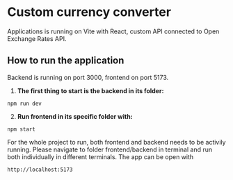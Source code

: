 # Custom currency converter

Applications is running on Vite with React, custom API connected to Open Exchange Rates API.

## How to run the application

Backend is running on port 3000, frontend on port 5173. 
1. **The first thing to start is the backend in its folder:**
```
npm run dev
```

2. **Run frontend in its specific folder with:**
```
npm start
```

For the whole project to run, both frontend and backend needs to be activily running. Please navigate to folder frontend/backend in terminal and run both individually in different terminals.
The app can be open with 
``` 
http://localhost:5173
```